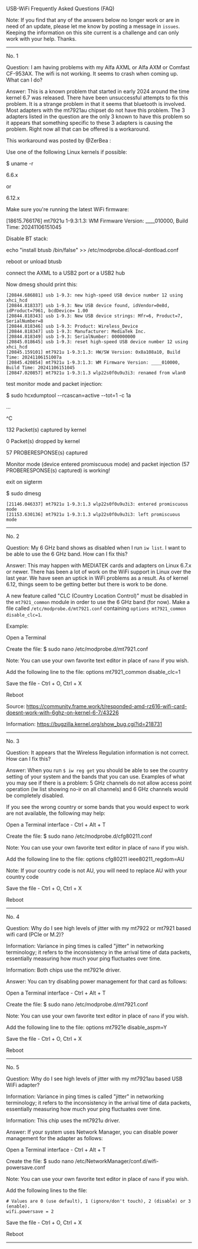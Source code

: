 USB-WiFi Frequently Asked Questions (FAQ)

Note: If you find that any of the answers below no longer work or are in need of an update, please let me know by posting a message in `issues`. Keeping the information on this site current is a challenge and can only work with your help. Thanks.

-----

No. 1

Question: I am having problems with my Alfa AXML or Alfa AXM or Comfast CF-953AX. The wifi is not working. It seems to crash when coming up. What can I do?

Answer: This is a known problem that started in early 2024 around the time kernel 6.7 was released. There have been unsuccessful attempts to fix this problem. It is a strange problem in that it seems that bluetooth is involved. Most adapters with the mt7921au chipset do not have this problem. The 3 adapters listed in the question are the only 3 known to have this problem so it appears that something specific to these 3 adapters is causing the problem. Right now all that can be offered is a workaround.

This workaround was posted by @ZerBea :

Use one of the following Linux kernels if possible:

$ uname -r

6.6.x

or

6.12.x

Make sure you're running the latest WiFi firmware:

[18615.766176] mt7921u 1-9.3:1.3: WM Firmware Version: ____010000, Build Time: 20241106151045

Disable BT stack:

echo "install btusb /bin/false" >> /etc/modprobe.d/local-dontload.conf

reboot or unload btusb

connect the AXML to a USB2 port or a USB2 hub

Now dmesg should print this:

```
[20844.686881] usb 1-9.3: new high-speed USB device number 12 using xhci_hcd
[20844.818337] usb 1-9.3: New USB device found, idVendor=0e8d, idProduct=7961, bcdDevice= 1.00
[20844.818343] usb 1-9.3: New USB device strings: Mfr=6, Product=7, SerialNumber=8
[20844.818346] usb 1-9.3: Product: Wireless_Device
[20844.818347] usb 1-9.3: Manufacturer: MediaTek Inc.
[20844.818349] usb 1-9.3: SerialNumber: 000000000
[20845.018645] usb 1-9.3: reset high-speed USB device number 12 using xhci_hcd
[20845.159101] mt7921u 1-9.3:1.3: HW/SW Version: 0x8a108a10, Build Time: 20241106151007a
[20845.420854] mt7921u 1-9.3:1.3: WM Firmware Version: ____010000, Build Time: 20241106151045
[20847.020857] mt7921u 1-9.3:1.3 wlp22s0f0u9u3i3: renamed from wlan0

```

test monitor mode and packet injection:

$ sudo hcxdumptool --rcascan=active --tot=1 -c 1a

...

^C

132 Packet(s) captured by kernel

0 Packet(s) dropped by kernel

57 PROBERESPONSE(s) captured

Monitor mode (device entered promiscuous mode) and packet injection (57 PROBERESPONSE(s) captured) is working!

exit on sigterm

$ sudo dmesg

```
[21146.046337] mt7921u 1-9.3:1.3 wlp22s0f0u9u3i3: entered promiscuous mode
[21153.630136] mt7921u 1-9.3:1.3 wlp22s0f0u9u3i3: left promiscuous mode

```

-----

No. 2

Question: My 6 GHz band shows as disabled when I run `iw list`. I want to be
able to use the 6 GHz band. How can I fix this?

Answer:  This may happen with MEDIATEK cards and adapters on Linux 6.7.x or
newer. There has been a lot of work on the WiFi support in Linux over the
last year. We have seen an uptick in WiFi problems as a result. As of kernel
6.12, things seem to be getting better but there is work to be done.

A new feature called "CLC (Country Location Control)" must be disabled in the
`mt7921_common` module in order to use the 6 GHz band (for now). Make a file
called `/etc/modprobe.d/mt7921.conf` containing `options mt7921_common disable_clc=1`.

Example:

Open a Terminal

Create the file: $ sudo nano /etc/modprobe.d/mt7921.conf

Note: You can use your own favorite text editor in place of `nano` if you wish.

Add the following line to the file: options mt7921_common disable_clc=1

Save the file - Ctrl + O, Ctrl + X

Reboot

Source: https://community.frame.work/t/responded-amd-rz616-wifi-card-doesnt-work-with-6ghz-on-kernel-6-7/43226

Information: https://bugzilla.kernel.org/show_bug.cgi?id=218731

-----

No. 3

Question: It appears that the Wireless Regulation information is not correct. How can I fix this?

Answer: When you run `$ iw reg get` you should be able to see the country setting of your system and the bands that you can use. Examples of what you may see if there is a problem: 5 GHz channels do not allow access point operation (iw list showing no-ir on all channels) and 6 GHz channels would be completely disabled.

If you see the wrong country or some bands that you would expect to work are not available, the following may help:

Open a Terminal interface - Ctrl + Alt + T

Create the file: $ sudo nano /etc/modprobe.d/cfg80211.conf

Note: You can use your own favorite text editor in place of `nano` if you wish.

Add the following line to the file:  options cfg80211 ieee80211_regdom=AU

Note: If your country code is not AU, you will need to replace AU with your country code

Save the file - Ctrl + O, Ctrl + X

Reboot

-----

No. 4

Question: Why do I see high levels of jitter with my mt7922 or mt7921 based wifi card (PCIe or M.2)?

Information: Variance in ping times is called "jitter" in networking terminology; it refers to the inconsistency in the arrival time of data packets, essentially measuring how much your ping fluctuates over time. 

Information: Both chips use the mt7921e driver.

Answer: You can try disabling power management for that card as follows:

Open a Terminal interface - Ctrl + Alt + T

Create the file: $ sudo nano /etc/modprobe.d/mt7921.conf

Note: You can use your own favorite text editor in place of `nano` if you wish.

Add the following line to the file:  options mt7921e disable_aspm=Y

Save the file - Ctrl + O, Ctrl + X

Reboot

-----

No. 5

Question: Why do I see high levels of jitter with my mt7921au based USB WiFi adapter?

Information: Variance in ping times is called "jitter" in networking terminology; it refers to the inconsistency in the arrival time of data packets, essentially measuring how much your ping fluctuates over time. 

Information: This chip uses the mt7921u driver.

Answer: If your system uses Network Manager, you can disable power management for the adapter as follows:

Open a Terminal interface - Ctrl + Alt + T

Create the file: $ sudo nano /etc/NetworkManager/conf.d/wifi-powersave.conf

Note: You can use your own favorite text editor in place of `nano` if you wish.

Add the following lines to the file:

```
# Values are 0 (use default), 1 (ignore/don't touch), 2 (disable) or 3 (enable).
wifi.powersave = 2
```

Save the file - Ctrl + O, Ctrl + X

Reboot

-----
